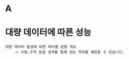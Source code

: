 
A
=============
대량 데이터에 따른 성능
=============
	대량 데이터 발생에 따른 테이블 분할 개요
		-> 수평,수직 분할 설계를 통해 성능 저하를 예방할 수 있습니다.
	